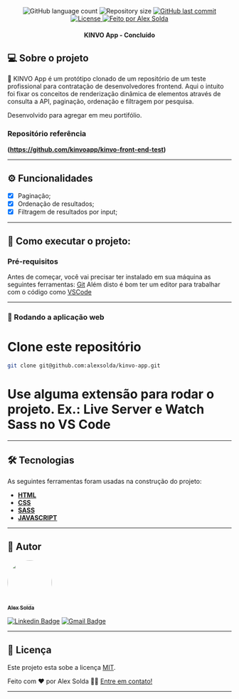<p align="center">
  <img alt="GitHub language count" src="https://img.shields.io/github/languages/count/alexsolda/kinvo-app">

  <img alt="Repository size" src="https://img.shields.io/github/repo-size/alexsolda/kinvo-app">
  
  <a href="https://github.com/alexsolda/kinvo-app/commits/developing">
    <img alt="GitHub last commit" src="https://img.shields.io/github/last-commit/alexsolda/kinvo-app">
  </a>
    
   
  <a href="https://github.com/alexsolda/kinvo-app/blob/main/LICENSE">
	<img alt="License" src="https://img.shields.io/github/license/alexsolda/kinvo-app">
  </a>

  <a href="https://www.linkedin.com/in/alexsolda/">
    <img alt="Feito por Alex Solda" src="https://img.shields.io/badge/feito%20por-Alex-Solda">
  </a>
 
  
 
</p>

<h4 align="center"> 
  KINVO App - Concluído
</h4>




## 💻 Sobre o projeto

:bank: KINVO App é um protótipo clonado de um repositório de um teste profissional para contratação de desenvolvedores frontend. Aqui o intuito foi fixar os conceitos de renderização dinâmica de elementos através de consulta a API, paginação, ordenação e filtragem por pesquisa.


Desenvolvido para agregar em meu portifólio.

### Repositório referência

**(https://github.com/kinvoapp/kinvo-front-end-test)**

---

## ⚙️ Funcionalidades

- [x] Paginação;
- [x] Ordenação de resultados;
- [x] Filtragem de resultados por input;

---


## 🚀 Como executar o projeto:

### Pré-requisitos

Antes de começar, você vai precisar ter instalado em sua máquina as seguintes ferramentas:
[Git](https://git-scm.com)
Além disto é bom ter um editor para trabalhar com o código como [VSCode](https://code.visualstudio.com/)

---

### 🧭 Rodando a aplicação web


# Clone este repositório
```bash
git clone git@github.com:alexsolda/kinvo-app.git
```

# Use alguma extensão para rodar o projeto. Ex.: Live Server e Watch Sass no VS Code

---

## 🛠 Tecnologias

As seguintes ferramentas foram usadas na construção do projeto:


-   **[HTML](https://developer.mozilla.org/pt-BR/docs/Web/HTML)**
-   **[CSS](https://developer.mozilla.org/pt-BR/docs/Web/CSS)**
-   **[SASS](https://sass-lang.com/)**
-   **[JAVASCRIPT](https://developer.mozilla.org/pt-BR/docs/Web/JavaScript)**

---

## 🦸 Autor

<a href="https://www.linkedin.com/in/alexsolda/">
 <img style="border-radius: 50%;" src="https://avatars.githubusercontent.com/u/62905501?s=400&u=7428ae3671383502899fdcdd32952de1dc61a4c6&v=4" width="100px;" alt=""/>
 <br />
 <sub><b>Alex Solda</b></sub></a> 
 <br />

[![Linkedin Badge](https://img.shields.io/badge/-Alex-blue?style=flat-square&logo=Linkedin&logoColor=white&link=https://www.linkedin.com/in/alexsolda/)](https://www.linkedin.com/in/alexsolda/) 
[![Gmail Badge](https://img.shields.io/badge/-alexsoldaa@gmail.com-c14438?style=flat-square&logo=Gmail&logoColor=white&link=mailto:alexsoldaa@gmail.com)](mailto:alexsoldaa@gmail.com)

---

## 📝 Licença

Este projeto esta sobe a licença [MIT](https://github.com/alexsolda/kinvo-app/blob/main/LICENSE).

Feito com ❤️ por Alex Solda 👋🏽 [Entre em contato!](https://www.linkedin.com/in/alexsolda/)

---

